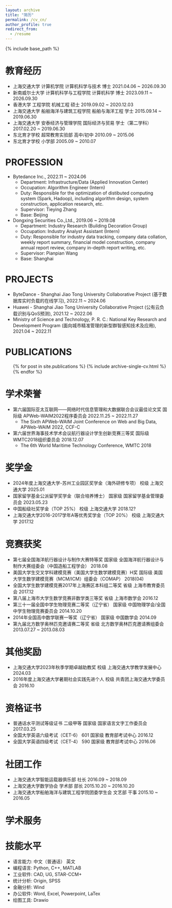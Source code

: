 ```yaml
---
layout: archive
title: "简历"
permalink: /cv_cn/
author_profile: true
redirect_from:
  - /resume
---
```


{% include base_path %}

教育经历
======
* 上海交通大学 计算机学院 计算机科学与技术 博士 2021.04.06 ~ 2026.09.30
* 新南威尔士大学 计算机科学与工程学院 计算机科学 博士 2023.09.11 ~ 2026.09.30
* 香港大学 工程学院 机械工程 硕士 2019.09.02 ~ 2020.12.03
* 上海交通大学 船舶海洋与建筑工程学院 船舶与海洋工程 学士 2015.09.14 ~ 2019.06.30
* 上海交通大学 安泰经济与管理学院 国际经济与贸易 学士（第二学科） 2017.02.20 ~ 2019.06.30
* 东北育才学校 超常教育实验部 高中/初中 2010.09 ~ 2015.06
* 东北育才学校 小学部 2005.09 ~ 2010.07

PROFESSION
======
* Bytedance Inc., 2022.11 ~ 2024.06
  * Department: Infrastructure/Data (Applied Innovation Center)
  * Occupation: Algorithm Engineer (Intern)
  * Duty: Responsible for the optimization of distibuted computing system (Spark, Hadoop), including algorithm design, system construction, application research, etc.
  * Supervisor: Tieying Zhang
  * Base: Beijing
* Dongxing Securities Co.,Ltd., 2019.06 ~ 2019.08
  * Department: Industry Research (Building Decoration Group)
  * Occupation: Industry Analyst Assistant (Intern)
  * Duty: Responsible for industry data tracking, company data collation, weekly report summary, financial model construction, company annual report review, company in-depth report writing, etc.
  * Supervisor: Pianpian Wang
  * Base: Shanghai

PROJECTS
======
* ByteDance - Shanghai Jiao Tong University Collaborative Project (基于数据库实时负载的在线学习), 2022.11 ~ 2024.06
* Huawei - Shanghai Jiao Tong University Collaborative Project (公有云负载识别与QoS预测), 2021.12 ~ 2022.06
* Ministry of Science and Technology, P. R. C.: National Key Research and Development Program (面向城市精准管理的新型群智感知技术及应用), 2021.04 ~ 2022.11

PUBLICATIONS
======
  <ul>{% for post in site.publications %}
    {% include archive-single-cv.html %}
  {% endfor %}</ul>

学术荣誉
======
* 第六届国际亚太互联网——网络时代信息管理和大数据联合会议最佳论文奖 国际级 APWeb-WAIM2022程序委员会 2022.11.25 ~ 2022.11.27
  * The Sixth APWeb-WAIM Joint Conference on Web and Big Data, APWeb-WAIM 2022, CCF-C
* 第六届世界海事技术学术会议航行器设计学生创新竞赛三等奖 国际级 WMTC2018组织委员会 2018.12.07
  * The 6th World Maritime Technology Conference, WMTC 2018

奖学金
======
* 2024年度上海交通大学-苏州工业园区奖学金（海外研修专项） 校级 上海交通大学 2025.01
* 国家留学基金公派留学奖学金（联合培养博士） 国家级 国家留学基金管理委员会 2023.05.23
* 中国船级社奖学金（TOP 25%） 校级 上海交通大学 2018.12?
* 上海交通大学2016-2017学年A等优秀奖学金（TOP 20%） 校级 上海交通大学 2017.12

竞赛获奖
======
* 第七届全国海洋航行器设计与制作大赛特等奖 国家级 全国海洋航行器设计与制作大赛组委会（中国造船工程学会） 2018.08
* 美国大学生交叉学科建模竞赛（美国大学生数学建模竞赛）H奖 国际级 美国大学生数学建模竞赛（MCM/ICM）组委会（COMAP） 2018(04)
* 全国大学生数学建模竞赛2017年上海赛区本科组二等奖 省级 上海市教育委员会 2017.12
* 第八届上海市大学生数学竞赛非数学类三等奖 省级 上海市数学会 2016.12
* 第三十一届全国中学生物理竞赛二等奖（辽宁省） 国家级 中国物理学会/全国中学生物理竞赛委员会 2014.10.20
* 2014年全国高中数学联赛一等奖（辽宁省） 国家级 中国数学会 2014.09
* 第九届北方数学奥林匹克邀请赛二等奖 省级 北方数学奥林匹克邀请赛组委会 2013.07.27 ~ 2013.08.03

其他奖励
======
* 上海交通大学2023年秋季学期卓越助教奖 校级 上海交通大学教学发展中心 2024.03
* 2016年度上海交通大学暑期社会实践先进个人 校级 共青团上海交通大学委员会 2016.10

资格证书
======
* 普通话水平测试等级证书 二级甲等 国家级 国家语言文字工作委员会 2017.03.25
* 全国大学英语六级考试（CET-6） 601 国家级 教育部考试中心 2016.12
* 全国大学英语四级考试（CET-4） 590 国家级 教育部考试中心 2016.06
  
社团工作
======
* 上海交通大学智能运载器俱乐部 社长 2016.09 ~ 2018.09
* 上海交通大学数学协会 学术部 部长 2015.10.20 ~ 2016.10.20
* 上海交通大学船舶海洋与建筑工程学院团委学生会 文艺部 干事 2015.10 ~ 2016.05

学术服务
======

技能水平
======
* 语言能力: 中文（普通话） 英文
* 编程语言: Python, C++, MATLAB
* 工业软件: CAD, UG, STAR-CCM+
* 统计分析: Origin, SPSS
* 金融分析: Wind
* 办公软件: Word, Excel, Powerpoint, LaTex
* 绘图工具: Drawio

